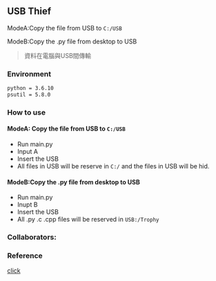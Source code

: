 ## USB Thief
ModeA:Copy the file from USB to `C:/USB`

ModeB:Copy the .py file from desktop to USB

> 資料在電腦與USB間傳輸

### Environment
```cmd
python = 3.6.10
psutil = 5.8.0
```
### How to use
#### ModeA: Copy the file from USB to  `C:/USB` 
- Run main.py
- Input A
- Insert the USB
- All files in USB will be reserve in `C:/` and the files in USB will be hid.
#### ModeB:Copy the .py file from desktop to USB
- Run main.py
- Inupt B
- Insert the USB
- All .py .c .cpp files will be reserved in `USB:/Trophy`

### Collaborators:

### Reference
[click](https://www.itread01.com/content/1547224392.html)